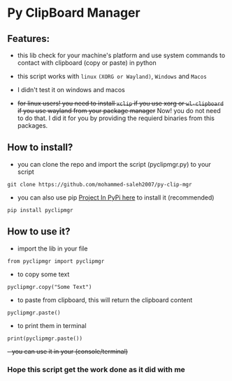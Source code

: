 # Py ClipBoard Manager

## Features:
- this lib check for your machine's platform and use system commands to contact with clipboard (copy or paste) in python

- this script works with `linux` `(XORG or Wayland)`, `Windows` and `Macos`

-  I didn't test it on windows and macos

- ~~for linux users! you need to install `xclip` if you use xorg or `wl-clipboard` if you use wayland from your package manager~~ Now! you do not need to do that. I did it for you by providing the requierd binaries from this packages.

## How to install?

- you can clone the repo and import the script (pyclipmgr.py) to your script
```
git clone https://github.com/mohammed-saleh2007/py-clip-mgr
```
- you can also use pip [Project In PyPi here](https://pypi.org/project/pyclipmgr/) to install it (recommended)
```
pip install pyclipmgr
```

## How to use it?

- import the lib in your file 
```
from pyclipmgr import pyclipmgr
```

- to copy some text
```
pyclipmgr.copy("Some Text")
```

- to paste from clipboard, this will return the clipboard content
```
pyclipmgr.paste()
```

- to print them in terminal
```
print(pyclipmgr.paste())
```

~~- you can use it in your (console/terminal)~~

<!-- ```
~$ pyperclip-copy "Some Text"
~$ pyperclip-paste
Some Text
``` -->

### Hope this script get the work done as it did with me